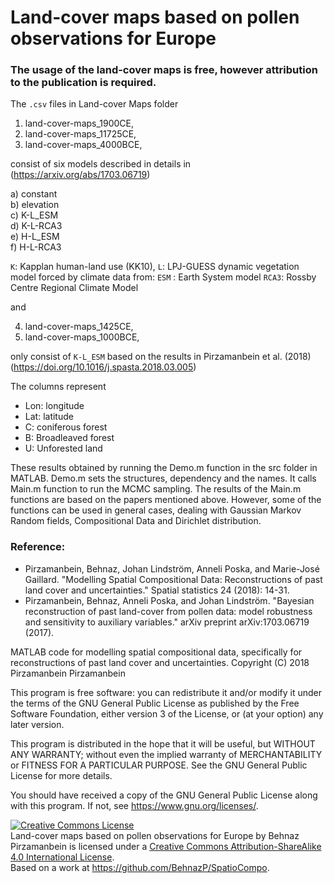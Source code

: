 # Land-cover maps based on pollen observations for Europe
### The usage of the land-cover maps is free, however attribution to the publication is required.

The `.csv` files in Land-cover Maps folder
1. land-cover-maps_1900CE,
2. land-cover-maps_11725CE,
3. land-cover-maps_4000BCE,

consist of six models described in details in (https://arxiv.org/abs/1703.06719)

a) constant  
b) elevation  
c) K-L_ESM  
d) K-L-RCA3  
e) H-L_ESM  
f) H-L-RCA3

`K`: Kapplan human-land use (KK10),
`L`: LPJ-GUESS dynamic vegetation model forced by climate data from:
`ESM` :  Earth System model
`RCA3`: Rossby Centre Regional Climate Model

and

4. land-cover-maps_1425CE,
5. land-cover-maps_1000BCE,

only consist of `K-L_ESM` based on the results in
Pirzamanbein et al. (2018) (https://doi.org/10.1016/j.spasta.2018.03.005)

The columns represent

* Lon: longitude
* Lat: latitude
* C: coniferous forest
* B: Broadleaved forest
* U: Unforested land

These results obtained by running the Demo.m function in the src folder in MATLAB.
Demo.m sets the structures, dependency and the names. It calls Main.m function to run the MCMC sampling. The results of the Main.m functions are based on the papers mentioned above. However, some of the functions can be used in general cases, dealing with Gaussian Markov Random fields, Compositional Data and Dirichlet distribution.

### Reference:
* Pirzamanbein, Behnaz, Johan Lindström, Anneli Poska, and Marie-José Gaillard. "Modelling Spatial Compositional Data: Reconstructions of past land cover and uncertainties." Spatial statistics 24 (2018): 14-31.
* Pirzamanbein, Behnaz, Anneli Poska, and Johan Lindström. "Bayesian reconstruction of past land-cover from pollen data: model robustness and sensitivity to auxiliary variables." arXiv preprint arXiv:1703.06719 (2017).

MATLAB code for modelling spatial compositional data, specifically for reconstructions of past land cover and uncertainties.
Copyright (C) 2018  Pirzamanbein Pirzamanbein

This program is free software: you can redistribute it and/or modify
it under the terms of the GNU General Public License as published by
the Free Software Foundation, either version 3 of the License, or
(at your option) any later version.

This program is distributed in the hope that it will be useful,
but WITHOUT ANY WARRANTY; without even the implied warranty of
MERCHANTABILITY or FITNESS FOR A PARTICULAR PURPOSE.  See the
GNU General Public License for more details.

You should have received a copy of the GNU General Public License
along with this program.  If not, see <https://www.gnu.org/licenses/>.

<a rel="license" href="http://creativecommons.org/licenses/by-sa/4.0/"><img alt="Creative Commons License" style="border-width:0" src="https://i.creativecommons.org/l/by-sa/4.0/88x31.png" /></a><br /><span xmlns:dct="http://purl.org/dc/terms/" href="http://purl.org/dc/dcmitype/Dataset" property="dct:title" rel="dct:type">Land-cover maps based on pollen observations for Europe</span> by <span xmlns:cc="http://creativecommons.org/ns#" property="cc:attributionName">Behnaz Pirzamanbein</span> is licensed under a <a rel="license" href="http://creativecommons.org/licenses/by-sa/4.0/">Creative Commons Attribution-ShareAlike 4.0 International License</a>.<br />Based on a work at <a xmlns:dct="http://purl.org/dc/terms/" href="https://github.com/BehnazP/SpatioCompo" rel="dct:source">https://github.com/BehnazP/SpatioCompo</a>.
